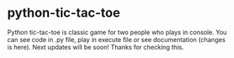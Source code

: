 # python-tic-tac-toe
Python tic-tac-toe is classic game for two people who plays in console.
You can see code in .py file, play in execute file or see documentation (changes is here).
Next updates will be soon! Thanks for checking this.
